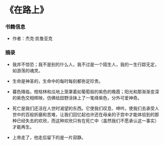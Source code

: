 # 《在路上》

### 书籍信息

- 作者：杰克·凯鲁亚克


### 摘录

- 我并不惊恐；我不是别的什么人，我不过是一个陌生人，我的一生行踪无定，如游荡的魂灵。

- 生命是神圣的，生命中的每时每刻都弥足珍贵。

- 暮色降临，柑桔林和瓜地上笼罩着如葡萄般的紫色的晚霞；阳光和那渐渐变深的紫色交相辉映，仿佛给田野涂抹上了一笔绛紫色，分外可爱神奇。

- 死亡是我们还活在人世时渴望的东西。它使我们叹息、呻吟，使我们去承受人世中的百般折磨和苦难，让我们回忆起也许还在母亲的子宫中才能体验到的那种已经失去的欢欣，而这种欢欣只有在死亡中（虽然我们不愿承认这一事实）才能再生。

- 上帝走了，他走后留下的是一片寂静。
